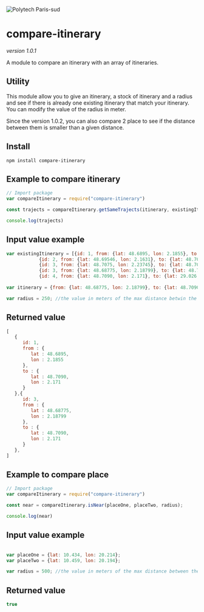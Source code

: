 ![Polytech Paris-sud](https://www.usinenouvelle.com/mediatheque/3/4/0/000268043_image_260x175.jpg)
# compare-itinerary
_version 1.0.1_

A module to compare an itinerary with an array of itineraries.

## Utility
This module allow you to give an itinerary, a stock of itinerary and a radius and see if there is already one existing itinerary that match your itinerary. You can modify the value of the radius in meter.

Since the version 1.0.2, you can also compare 2 place to see if the distance between them is smaller than a given distance.

## Install
```
npm install compare-itinerary
```

## Example to compare itinerary
```javascript
// Import package
var compareItinerary = require("compare-itinerary")

const trajects = compareItinerary.getSameTrajects(itinerary, existingItinerary, radius);

console.log(trajects)
```

## Input value example
```javascript
var existingItinerary = [{id: 1, from: {lat: 48.6895, lon: 2.1855}, to: {lat: 48.7090, lon: 2.171}},
			{id: 2, from: {lat: 48.69546, lon: 2.1631}, to: {lat: 48.7090, lon: 2.171}},
			{id: 3, from: {lat: 48.7075, lon: 2.23745}, to: {lat: 48.7090, lon: 2.171}},
			{id: 3, from: {lat: 48.68775, lon: 2.18799}, to: {lat: 48.7090, lon: 2.171}},
			{id: 4, from: {lat: 48.7090, lon: 2.171}, to: {lat: 29.026, lon: 34.399}}];
                        
var itinerary = {from: {lat: 48.68775, lon: 2.18799}, to: {lat: 48.7090, lon: 2.171}};

var radius = 250; //the value in meters of the max distance betwin the base traject and the existing one.
```

## Returned value
```javascript
[
   {
      id: 1,
      from : {
         lat : 48.6895,
         lon : 2.1855
      },
      to : {
         lat : 48.7090,
         lon : 2.171
      }
   },{
      id: 3,
      from : {
         lat : 48.68775,
         lon : 2.18799
      },
      to : {
         lat : 48.7090,
         lon : 2.171
      }
   },
]
```

## Example to compare place
```javascript
// Import package
var compareItinerary = require("compare-itinerary")

const near = compareItinerary.isNear(placeOne, placeTwo, radius);

console.log(near)
```

## Input value example
```javascript
                        
var placeOne = {lat: 10.434, lon: 20.214}; 
var placeTwo = {lat: 10.459, lon: 20.194}; 

var radius = 500; //the value in meters of the max distance between the two place
```



## Returned value
```javascript
true
```
